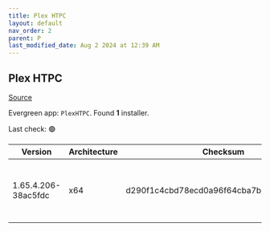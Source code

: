 ```yaml
---
title: Plex HTPC
layout: default
nav_order: 2
parent: P
last_modified_date: Aug 2 2024 at 12:39 AM
---
```


## Plex HTPC

[Source](https://www.plex.tv/media-server-downloads/)

Evergreen app: `PlexHTPC`. Found **1** installer.

Last check: 🟢

| Version             | Architecture | Checksum                                 | URI                                                                                                                                                                                                      |
| ------------------- | ------------ | ---------------------------------------- | -------------------------------------------------------------------------------------------------------------------------------------------------------------------------------------------------------- |
| 1.65.4.206-38ac5fdc | x64          | d290f1c4cbd78ecd0a96f64cba7b8ec2b46d7ce2 | [https://downloads.plex.tv/htpc/1.65.4.206-38ac5fdc/windows/PlexHTPC-1.65.4.206-38ac5fdc-x86_64.exe](https://downloads.plex.tv/htpc/1.65.4.206-38ac5fdc/windows/PlexHTPC-1.65.4.206-38ac5fdc-x86_64.exe) |
